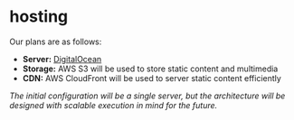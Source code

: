 
# hosting

Our plans are as follows:

- **Server:** [DigitalOcean](https://www.digitalocean.com)
- **Storage:** AWS S3 will be used to store static content and multimedia
- **CDN:** AWS CloudFront will be used to server static content efficiently

_The initial configuration will be a single server, but the architecture will be designed with scalable execution in mind for the future._

